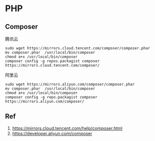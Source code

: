 # PHP

## Composer

腾讯云

```
sudo wget https://mirrors.cloud.tencent.com/composer/composer.phar
mv composer.phar  /usr/local/bin/composer
chmod a+x /usr/local/bin/composer
composer config -g repos.packagist composer https://mirrors.cloud.tencent.com/composer/
```

阿里云

```
sudo wget https://mirrors.aliyun.com/composer/composer.phar
mv composer.phar  /usr/local/bin/composer
chmod a+x /usr/local/bin/composer
composer config -g repo.packagist composer https://mirrors.aliyun.com/composer/
```

## Ref

1. https://mirrors.cloud.tencent.com/help/composer.html
2. https://developer.aliyun.com/composer

